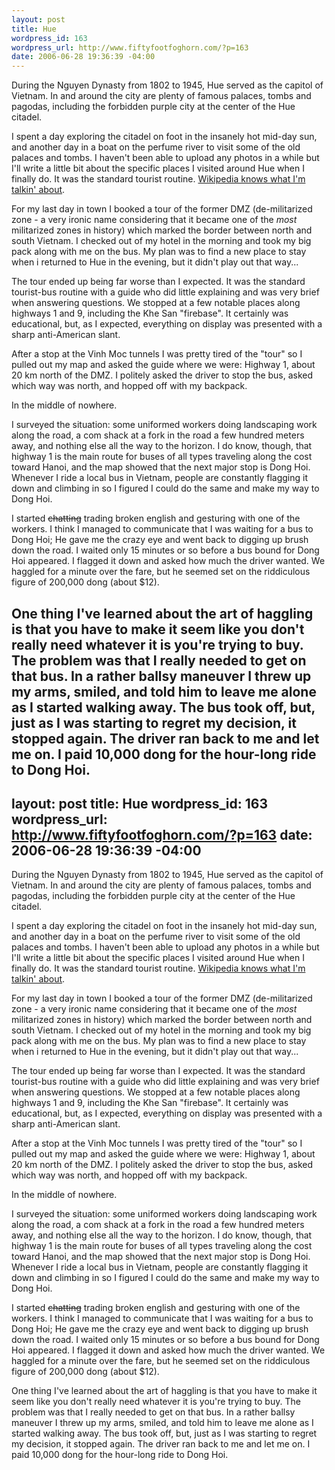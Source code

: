 ```yaml
--- 
layout: post
title: Hue
wordpress_id: 163
wordpress_url: http://www.fiftyfootfoghorn.com/?p=163
date: 2006-06-28 19:36:39 -04:00
---
```

During the Nguyen Dynasty from 1802 to 1945, Hue served as the capitol of Vietnam. In and around the city are plenty of famous palaces, tombs and pagodas, including the forbidden purple city at the center of the Hue citadel.

I spent a day exploring the citadel on foot in the insanely hot mid-day sun, and another day in a boat on the perfume river to visit some of the old palaces and tombs. I haven't been able to upload any photos in a while but I'll write a little bit about the specific places I visited around Hue when I finally do. It was the standard tourist routine. <a href="http://en.wikipedia.org/wiki/Hue%2C_Vietnam">Wikipedia knows what I'm talkin' about</a>.

For my last day in town I booked a tour of the former DMZ (de-militarized zone - a very ironic name considering that it became one of the <i>most</i> militarized zones in history) which marked the border between north and south Vietnam. I checked out of my hotel in the morning and took my big pack along with me on the bus. My plan was to find a new place to stay when i returned to Hue in the evening, but it didn't play out that way...

The tour ended up being far worse than I expected. It was the standard tourist-bus routine with a guide who did little explaining and was very brief when answering questions. We stopped at a few notable places along highways 1 and 9, including the Khe San "firebase". It certainly was educational, but, as I expected, everything on display was presented with a sharp anti-American slant.

After a stop at the Vinh Moc tunnels I was pretty tired of the "tour" so I pulled out my map and asked the guide where we were: Highway 1, about 20 km north of the DMZ. I politely asked the driver to stop the bus, asked which way was north, and hopped off with my backpack.

In the middle of nowhere.

I surveyed the situation: some uniformed workers doing landscaping work along the road, a com shack at a fork in the road a few hundred meters away, and nothing else all the way to the horizon. I do know, though, that highway 1 is the main route for buses of all types traveling along the cost toward Hanoi, and the map showed that the next major stop is Dong Hoi. Whenever I ride a local bus in Vietnam, people are constantly flagging it down and climbing in so I figured I could do the same and make my way to Dong Hoi.

I started <s>chatting</s> trading broken english and gesturing with one of the workers. I think I managed to communicate that I was waiting for a bus to Dong Hoi; He gave me the crazy eye and went back to digging up brush down the road. I waited only 15 minutes or so before a bus bound for Dong Hoi appeared. I flagged it down and asked how much the driver wanted. We haggled for a minute over the fare, but he seemed set on the riddiculous figure of 200,000 dong (about $12).

One thing I've learned about the art of haggling is that you have to make it seem like you don't really need whatever it is you're trying to buy. The problem was that I really needed to get on that bus. In a rather ballsy maneuver I threw up my arms, smiled, and told him to leave me alone as I started walking away. The bus took off, but, just as I was starting to regret my decision, it stopped again. The driver ran back to me and let me on. I paid 10,000 dong for the hour-long ride to Dong Hoi.
--- 
layout: post
title: Hue
wordpress_id: 163
wordpress_url: http://www.fiftyfootfoghorn.com/?p=163
date: 2006-06-28 19:36:39 -04:00
---
During the Nguyen Dynasty from 1802 to 1945, Hue served as the capitol of Vietnam. In and around the city are plenty of famous palaces, tombs and pagodas, including the forbidden purple city at the center of the Hue citadel.

I spent a day exploring the citadel on foot in the insanely hot mid-day sun, and another day in a boat on the perfume river to visit some of the old palaces and tombs. I haven't been able to upload any photos in a while but I'll write a little bit about the specific places I visited around Hue when I finally do. It was the standard tourist routine. <a href="http://en.wikipedia.org/wiki/Hue%2C_Vietnam">Wikipedia knows what I'm talkin' about</a>.

For my last day in town I booked a tour of the former DMZ (de-militarized zone - a very ironic name considering that it became one of the <i>most</i> militarized zones in history) which marked the border between north and south Vietnam. I checked out of my hotel in the morning and took my big pack along with me on the bus. My plan was to find a new place to stay when i returned to Hue in the evening, but it didn't play out that way...

The tour ended up being far worse than I expected. It was the standard tourist-bus routine with a guide who did little explaining and was very brief when answering questions. We stopped at a few notable places along highways 1 and 9, including the Khe San "firebase". It certainly was educational, but, as I expected, everything on display was presented with a sharp anti-American slant.

After a stop at the Vinh Moc tunnels I was pretty tired of the "tour" so I pulled out my map and asked the guide where we were: Highway 1, about 20 km north of the DMZ. I politely asked the driver to stop the bus, asked which way was north, and hopped off with my backpack.

In the middle of nowhere.

I surveyed the situation: some uniformed workers doing landscaping work along the road, a com shack at a fork in the road a few hundred meters away, and nothing else all the way to the horizon. I do know, though, that highway 1 is the main route for buses of all types traveling along the cost toward Hanoi, and the map showed that the next major stop is Dong Hoi. Whenever I ride a local bus in Vietnam, people are constantly flagging it down and climbing in so I figured I could do the same and make my way to Dong Hoi.

I started <s>chatting</s> trading broken english and gesturing with one of the workers. I think I managed to communicate that I was waiting for a bus to Dong Hoi; He gave me the crazy eye and went back to digging up brush down the road. I waited only 15 minutes or so before a bus bound for Dong Hoi appeared. I flagged it down and asked how much the driver wanted. We haggled for a minute over the fare, but he seemed set on the riddiculous figure of 200,000 dong (about $12).

One thing I've learned about the art of haggling is that you have to make it seem like you don't really need whatever it is you're trying to buy. The problem was that I really needed to get on that bus. In a rather ballsy maneuver I threw up my arms, smiled, and told him to leave me alone as I started walking away. The bus took off, but, just as I was starting to regret my decision, it stopped again. The driver ran back to me and let me on. I paid 10,000 dong for the hour-long ride to Dong Hoi.
